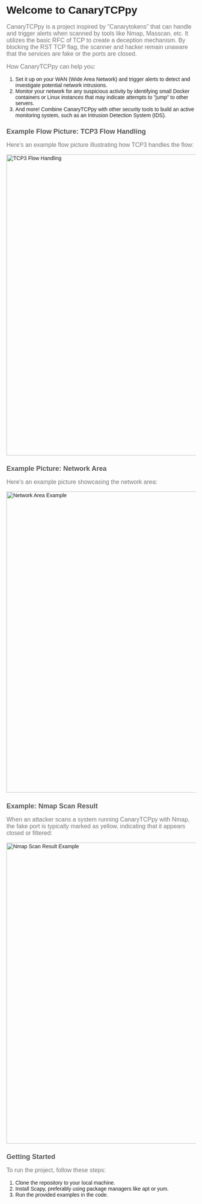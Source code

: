<!DOCTYPE html>
<html>
<head>
  <title>CanaryTCPpy</title>
  <style>
    body {
      font-family: Arial, sans-serif;
      margin: 20px;
    }

    h1 {
      color: #333;
      font-size: 24px;
    }

    h2 {
      color: #555;
      font-size: 18px;
    }

    p {
      color: #777;
      font-size: 16px;
    }

    code {
      background-color: #f5f5f5;
      border: 1px solid #ccc;
      font-family: Consolas, monospace;
      padding: 2px 4px;
    }

    ul {
      color: #777;
      font-size: 16px;
      list-style-type: disc;
      margin: 10px 0;
      padding-left: 20px;
    }
  </style>
</head>
<body>
  <h1>Welcome to CanaryTCPpy</h1>
  <p>
    CanaryTCPpy is a project inspired by "Canarytokens" that can handle and trigger alerts when scanned by tools like Nmap, Masscan, etc. It utilizes the basic RFC of TCP to create a deception mechanism. By blocking the RST TCP flag, the scanner and hacker remain unaware that the services are fake or the ports are closed.
  </p>
  <p>
    How CanaryTCPpy can help you:
  </p>
  <ol>
    <li>
      Set it up on your WAN (Wide Area Network) and trigger alerts to detect and investigate potential network intrusions.
    </li>
    <li>
      Monitor your network for any suspicious activity by identifying small Docker containers or Linux instances that may indicate attempts to "jump" to other servers.
    </li>
    <li>
      And more! Combine CanaryTCPpy with other security tools to build an active monitoring system, such as an Intrusion Detection System (IDS).
    </li>
  </ol>
  <h2>Example Flow Picture: TCP3 Flow Handling</h2>
  <p>
    Here's an example flow picture illustrating how TCP3 handles the flow:
  </p>
  <img src="https://example.com/tcp3_flow.png" alt="TCP3 Flow Handling" width="800">
  <h2>Example Picture: Network Area</h2>
  <p>
    Here's an example picture showcasing the network area:
  </p>
  <img src="https://example.com/network_area.png" alt="Network Area Example" width="800">
  <h2>Example: Nmap Scan Result</h2>
  <p>
    When an attacker scans a system running CanaryTCPpy with Nmap, the fake port is typically marked as yellow, indicating that it appears closed or filtered:
  </p>
  <img src="https://example.com/nmap_scan_result.png" alt="Nmap Scan Result Example" width="800">
  <h2>Getting Started</h2>
  <p>
    To run the project, follow these steps:
  </p>
  <ol>
    <li>
      Clone the repository to your local machine.
    </li>
    <li>
      Install Scapy, preferably using package managers like apt or yum.
    </li>
    <li>
      Run the provided examples in the code.
    </li>
  </ol>
</body>
</html>
